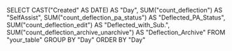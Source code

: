 
SELECT
  CAST("Created" AS DATE) AS "Day",
  SUM("count_deflection") AS "SelfAssist",
  SUM("count_deflection_pa_status") AS "Deflected_PA_Status",
  SUM("count_deflection_edit") AS "Deflected_with_Sub.",
  SUM("count_deflection_archive_unarchive") AS "Deflection_Archive"
FROM "your_table"
GROUP BY "Day"
ORDER BY "Day"
